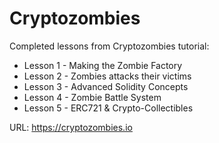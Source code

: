 # Cryptozombies

Completed lessons from Cryptozombies tutorial:
* Lesson 1 - Making the Zombie Factory
* Lesson 2 - Zombies attacks their victims
* Lesson 3 - Advanced Solidity Concepts
* Lesson 4 - Zombie Battle System
* Lesson 5 - ERC721 & Crypto-Collectibles

URL: https://cryptozombies.io

